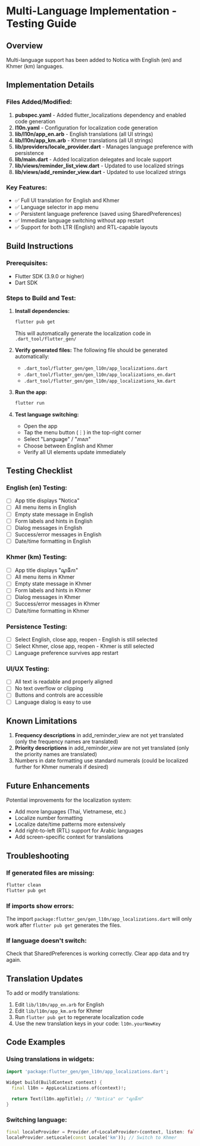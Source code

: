 # Multi-Language Implementation - Testing Guide

## Overview
Multi-language support has been added to Notica with English (en) and Khmer (km) languages.

## Implementation Details

### Files Added/Modified:
1. **pubspec.yaml** - Added flutter_localizations dependency and enabled code generation
2. **l10n.yaml** - Configuration for localization code generation
3. **lib/l10n/app_en.arb** - English translations (all UI strings)
4. **lib/l10n/app_km.arb** - Khmer translations (all UI strings)
5. **lib/providers/locale_provider.dart** - Manages language preference with persistence
6. **lib/main.dart** - Added localization delegates and locale support
7. **lib/views/reminder_list_view.dart** - Updated to use localized strings
8. **lib/views/add_reminder_view.dart** - Updated to use localized strings

### Key Features:
- ✅ Full UI translation for English and Khmer
- ✅ Language selector in app menu
- ✅ Persistent language preference (saved using SharedPreferences)
- ✅ Immediate language switching without app restart
- ✅ Support for both LTR (English) and RTL-capable layouts

## Build Instructions

### Prerequisites:
- Flutter SDK (3.9.0 or higher)
- Dart SDK

### Steps to Build and Test:

1. **Install dependencies:**
   ```bash
   flutter pub get
   ```
   This will automatically generate the localization code in `.dart_tool/flutter_gen/`

2. **Verify generated files:**
   The following file should be generated automatically:
   - `.dart_tool/flutter_gen/gen_l10n/app_localizations.dart`
   - `.dart_tool/flutter_gen/gen_l10n/app_localizations_en.dart`
   - `.dart_tool/flutter_gen/gen_l10n/app_localizations_km.dart`

3. **Run the app:**
   ```bash
   flutter run
   ```

4. **Test language switching:**
   - Open the app
   - Tap the menu button (⋮) in the top-right corner
   - Select "Language" / "ភាសា"
   - Choose between English and Khmer
   - Verify all UI elements update immediately

## Testing Checklist

### English (en) Testing:
- [ ] App title displays "Notica"
- [ ] All menu items in English
- [ ] Empty state message in English
- [ ] Form labels and hints in English
- [ ] Dialog messages in English
- [ ] Success/error messages in English
- [ ] Date/time formatting in English

### Khmer (km) Testing:
- [ ] App title displays "ណូធីកា"
- [ ] All menu items in Khmer
- [ ] Empty state message in Khmer
- [ ] Form labels and hints in Khmer
- [ ] Dialog messages in Khmer
- [ ] Success/error messages in Khmer
- [ ] Date/time formatting in Khmer

### Persistence Testing:
- [ ] Select English, close app, reopen - English is still selected
- [ ] Select Khmer, close app, reopen - Khmer is still selected
- [ ] Language preference survives app restart

### UI/UX Testing:
- [ ] All text is readable and properly aligned
- [ ] No text overflow or clipping
- [ ] Buttons and controls are accessible
- [ ] Language dialog is easy to use

## Known Limitations

1. **Frequency descriptions** in add_reminder_view are not yet translated (only the frequency names are translated)
2. **Priority descriptions** in add_reminder_view are not yet translated (only the priority names are translated)
3. Numbers in date formatting use standard numerals (could be localized further for Khmer numerals if desired)

## Future Enhancements

Potential improvements for the localization system:
- Add more languages (Thai, Vietnamese, etc.)
- Localize number formatting
- Localize date/time patterns more extensively
- Add right-to-left (RTL) support for Arabic languages
- Add screen-specific context for translations

## Troubleshooting

### If generated files are missing:
```bash
flutter clean
flutter pub get
```

### If imports show errors:
The import `package:flutter_gen/gen_l10n/app_localizations.dart` will only work after `flutter pub get` generates the files.

### If language doesn't switch:
Check that SharedPreferences is working correctly. Clear app data and try again.

## Translation Updates

To add or modify translations:

1. Edit `lib/l10n/app_en.arb` for English
2. Edit `lib/l10n/app_km.arb` for Khmer
3. Run `flutter pub get` to regenerate localization code
4. Use the new translation keys in your code: `l10n.yourNewKey`

## Code Examples

### Using translations in widgets:
```dart
import 'package:flutter_gen/gen_l10n/app_localizations.dart';

Widget build(BuildContext context) {
  final l10n = AppLocalizations.of(context)!;
  
  return Text(l10n.appTitle); // "Notica" or "ណូធីកា"
}
```

### Switching language:
```dart
final localeProvider = Provider.of<LocaleProvider>(context, listen: false);
localeProvider.setLocale(const Locale('km')); // Switch to Khmer
```
